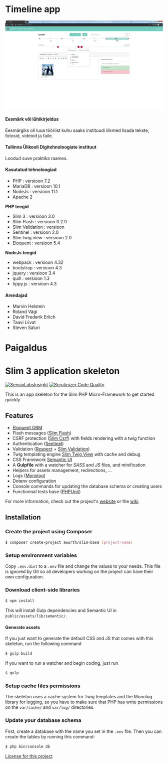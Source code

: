 # Timeline app

 ![Screenshot](/assets/screenshot.png?raw=true "Screenshot")

#### Eesmärk või lühikirjeldus

Eesmärgiks oli luua tööriist kuhu saaks instituudi liikmed lisada tekste, fotosid, videoid ja faile.

#### Tallinna Ülikooli Digitehnoloogiate instituut
Loodud suve praktika raames.

#### Kasutatud tehnoloogiad
- PHP : versioon 7.2
- MariaDB : versioon 10.1
- NodeJs : versioon 11.1
- Apache 2

**PHP teegid**
- Slim 3 : versioon 3.0
- Slim Flash : versioon 0.2.0
- Slim Validation : versioon
- Sentinel : versioon 2.0
- Slim twig view : versioon 2.0
- Eloquent : versioon 5.4

**NodeJs teegid**
- webpack : versioon 4.32
- bootstrap : versioon 4.3
- jquery : versioon 3.4
- quill : versioon 1.3
- tippy.js : versioon 4.3

#### Arendajad
- Marvin Helstein
- Roland Vägi
- David Frederik Erlich
- Taavi Liivat
- Steven Saluri

# Paigaldus

# Slim 3 application skeleton

[![SensioLabsInsight](https://insight.sensiolabs.com/projects/297ce2e4-166d-45d5-8d11-ae0651a8c7ac/mini.png)](https://insight.sensiolabs.com/projects/297ce2e4-166d-45d5-8d11-ae0651a8c7ac) [![Scrutinizer Code Quality](https://scrutinizer-ci.com/g/awurth/Slim/badges/quality-score.png?b=master)](https://scrutinizer-ci.com/g/awurth/Slim/?branch=master)

This is an app skeleton for the Slim PHP Micro-Framework to get started quickly

## Features
- [Eloquent ORM](https://github.com/illuminate/database)
- Flash messages ([Slim Flash](https://github.com/slimphp/Slim-Flash))
- CSRF protection ([Slim Csrf](https://github.com/slimphp/Slim-Csrf)) with fields rendering with a twig function
- Authentication ([Sentinel](https://github.com/cartalyst/sentinel))
- Validation ([Respect](https://github.com/Respect/Validation) + [Slim Validation](https://github.com/awurth/slim-validation))
- Twig templating engine [Slim Twig View](https://github.com/slimphp/Twig-View) with cache and debug
- CSS Framework [Semantic UI](https://github.com/Semantic-Org/Semantic-UI)
- A **Gulpfile** with a watcher for *SASS* and *JS* files, and minification
- Helpers for assets management, redirections, ...
- Logs ([Monolog](https://github.com/Seldaek/monolog))
- Dotenv configuration
- Console commands for updating the database schema or creating users
- Functionnal tests base ([PHPUnit](https://github.com/sebastianbergmann/phpunit))

For more information, check out the project's [website](http://awurth.fr/doc/boilerplate/slim) or the [wiki](https://github.com/awurth/Slim/wiki).

## Installation
### Create the project using Composer
``` bash
$ composer create-project awurth/slim-base [project-name]
```

### Setup environment variables

Copy `.env.dist` to a `.env` file and change the values to your needs. This file is ignored by Git so all developers working on the project can have their own configuration.

### Download client-side libraries
``` bash
$ npm install
```
This will install Gulp dependencies and Semantic UI in `public/assets/lib/semantic/`.


#### Generate assets
If you just want to generate the default CSS and JS that comes with this skeleton, run the following command
``` bash
$ gulp build
```

If you want to run a watcher and begin coding, just run
``` bash
$ gulp
```

### Setup cache files permissions
The skeleton uses a cache system for Twig templates and the Monolog library for logging, so you have to make sure that PHP has write permissions on the `var/cache/` and `var/log/` directories.

### Update your database schema
First, create a database with the name you set in the `.env` file. Then you can create the tables by running this command:
``` bash
$ php bin/console db
```
[License for this project](LICENSE)
